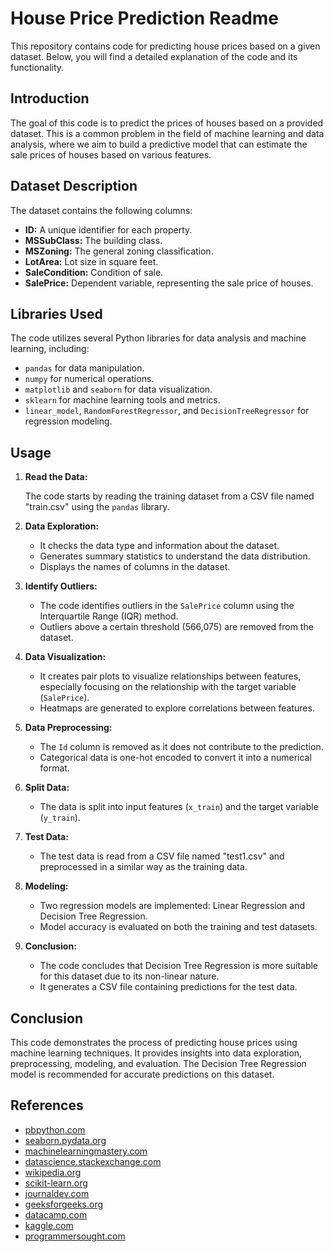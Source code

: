 # House Price Prediction Readme

This repository contains code for predicting house prices based on a given dataset. Below, you will find a detailed explanation of the code and its functionality.

## Introduction

The goal of this code is to predict the prices of houses based on a provided dataset. This is a common problem in the field of machine learning and data analysis, where we aim to build a predictive model that can estimate the sale prices of houses based on various features.

## Dataset Description

The dataset contains the following columns:

- **ID:** A unique identifier for each property.
- **MSSubClass:** The building class.
- **MSZoning:** The general zoning classification.
- **LotArea:** Lot size in square feet.
- **SaleCondition:** Condition of sale.
- **SalePrice:** Dependent variable, representing the sale price of houses.

## Libraries Used

The code utilizes several Python libraries for data analysis and machine learning, including:

- `pandas` for data manipulation.
- `numpy` for numerical operations.
- `matplotlib` and `seaborn` for data visualization.
- `sklearn` for machine learning tools and metrics.
- `linear_model`, `RandomForestRegressor`, and `DecisionTreeRegressor` for regression modeling.

## Usage

1. **Read the Data:**

   The code starts by reading the training dataset from a CSV file named "train.csv" using the `pandas` library.

2. **Data Exploration:**

   - It checks the data type and information about the dataset.
   - Generates summary statistics to understand the data distribution.
   - Displays the names of columns in the dataset.

3. **Identify Outliers:**

   - The code identifies outliers in the `SalePrice` column using the Interquartile Range (IQR) method.
   - Outliers above a certain threshold (566,075) are removed from the dataset.

4. **Data Visualization:**

   - It creates pair plots to visualize relationships between features, especially focusing on the relationship with the target variable (`SalePrice`).
   - Heatmaps are generated to explore correlations between features.

5. **Data Preprocessing:**

   - The `Id` column is removed as it does not contribute to the prediction.
   - Categorical data is one-hot encoded to convert it into a numerical format.

6. **Split Data:**

   - The data is split into input features (`x_train`) and the target variable (`y_train`).

7. **Test Data:**

   - The test data is read from a CSV file named "test1.csv" and preprocessed in a similar way as the training data.

8. **Modeling:**

   - Two regression models are implemented: Linear Regression and Decision Tree Regression.
   - Model accuracy is evaluated on both the training and test datasets.

9. **Conclusion:**

   - The code concludes that Decision Tree Regression is more suitable for this dataset due to its non-linear nature.
   - It generates a CSV file containing predictions for the test data.

## Conclusion

This code demonstrates the process of predicting house prices using machine learning techniques. It provides insights into data exploration, preprocessing, modeling, and evaluation. The Decision Tree Regression model is recommended for accurate predictions on this dataset.

## References

- [pbpython.com](https://pbpython.com)
- [seaborn.pydata.org](https://seaborn.pydata.org)
- [machinelearningmastery.com](https://machinelearningmastery.com)
- [datascience.stackexchange.com](https://datascience.stackexchange.com)
- [wikipedia.org](https://wikipedia.org)
- [scikit-learn.org](https://scikit-learn.org)
- [journaldev.com](https://www.journaldev.com)
- [geeksforgeeks.org](https://www.geeksforgeeks.org)
- [datacamp.com](https://www.datacamp.com)
- [kaggle.com](https://www.kaggle.com)
- [programmersought.com](https://www.programmersought.com)
